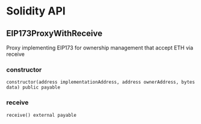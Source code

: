 # Solidity API

## EIP173ProxyWithReceive

Proxy implementing EIP173 for ownership management that accept ETH via receive

### constructor

```solidity
constructor(address implementationAddress, address ownerAddress, bytes data) public payable
```

### receive

```solidity
receive() external payable
```


